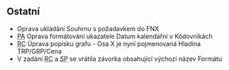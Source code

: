 ﻿---
categories: [fenix]
layout: fenix
---

## Ostatní
<ul>
<li>Oprava ukládání Souhrnu s požadavkem do FNX</li>
<li><abbr title="Postanalýza">PA</abbr> Oprava formátování ukazatele Datum kalendářní v Kódovníkách</li>
<li><abbr title="Reachové křivky">RC</abbr> Úprava popisku grafu - Osa X je nyní pojmenovaná Hladina TRP/GRP/Cena </li>
<li>V zadání <abbr title="Reachové křivky">RC</abbr> a <abbr title="Strategický plán">SP</abbr> se vrátila závorka obsahující výchozí název Formátu</li>
</ul>
